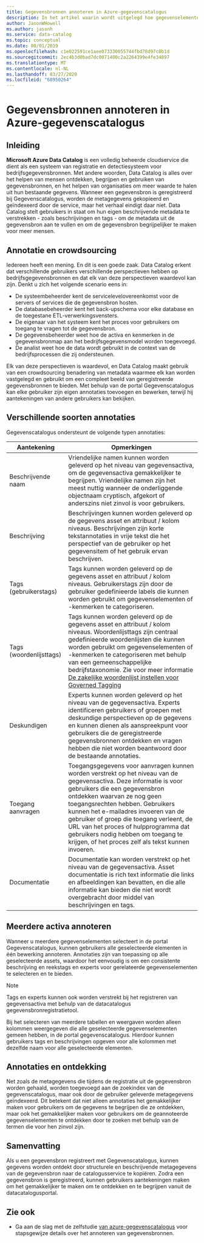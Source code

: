 ```yaml
---
title: Gegevensbronnen annoteren in Azure-gegevenscatalogus
description: In het artikel waarin wordt uitgelegd hoe gegevenselementen in Azure Data Catalog kunnen worden annoteren, inclusief vriendelijke namen, tags, beschrijvingen en experts.
author: JasonWHowell
ms.author: jasonh
ms.service: data-catalog
ms.topic: conceptual
ms.date: 08/01/2019
ms.openlocfilehash: c1e022591ce1aee073330055744fbd78d97c0b1d
ms.sourcegitcommit: 2ec4b3d0bad7dc0071400c2a2264399e4fe34897
ms.translationtype: MT
ms.contentlocale: nl-NL
ms.lasthandoff: 03/27/2020
ms.locfileid: "68950264"
---
```

# <a name="how-to-annotate-data-sources-in-azure-data-catalog"></a>Gegevensbronnen annoteren in Azure-gegevenscatalogus

## <a name="introduction"></a>Inleiding

**Microsoft Azure Data Catalog** is een volledig beheerde cloudservice die dient als een systeem van registratie en detectiesysteem voor bedrijfsgegevensbronnen. Met andere woorden, Data Catalog is alles over het helpen van mensen ontdekken, begrijpen en gebruiken van gegevensbronnen, en het helpen van organisaties om meer waarde te halen uit hun bestaande gegevens. Wanneer een gegevensbron is geregistreerd bij Gegevenscatalogus, worden de metagegevens gekopieerd en geïndexeerd door de service, maar het verhaal eindigt daar niet. Data Catalog stelt gebruikers in staat om hun eigen beschrijvende metadata te verstrekken - zoals beschrijvingen en tags - om de metadata uit de gegevensbron aan te vullen en om de gegevensbron begrijpelijker te maken voor meer mensen.

## <a name="annotation-and-crowdsourcing"></a>Annotatie en crowdsourcing
Iedereen heeft een mening. En dit is een goede zaak.
Data Catalog erkent dat verschillende gebruikers verschillende perspectieven hebben op bedrijfsgegevensbronnen en dat elk van deze perspectieven waardevol kan zijn. Denkt u zich het volgende scenario eens in:

* De systeembeheerder kent de servicelevelovereenkomst voor de servers of services die de gegevensbron hosten.
* De databasebeheerder kent het back-upschema voor elke database en de toegestane ETL-verwerkingsvensters.
* De eigenaar van het systeem kent het proces voor gebruikers om toegang te vragen tot de gegevensbron.
* De gegevensbeheerder weet hoe de activa en kenmerken in de gegevensbronmap aan het bedrijfsgegevensmodel worden toegevoegd.
* De analist weet hoe de data wordt gebruikt in de context van de bedrijfsprocessen die zij ondersteunen.

Elk van deze perspectieven is waardevol, en Data Catalog maakt gebruik van een crowdsourcing benadering van metadata waarmee elk kan worden vastgelegd en gebruikt om een compleet beeld van geregistreerde gegevensbronnen te bieden. Met behulp van de portal Gegevenscatalogus kan elke gebruiker zijn eigen annotaties toevoegen en bewerken, terwijl hij aantekeningen van andere gebruikers kan bekijken.

## <a name="different-types-of-annotations"></a>Verschillende soorten annotaties
Gegevenscatalogus ondersteunt de volgende typen annotaties:

| Aantekening | Opmerkingen |
| --- | --- |
| Beschrijvende naam |Vriendelijke namen kunnen worden geleverd op het niveau van gegevensactiva, om de gegevensactiva gemakkelijker te begrijpen. Vriendelijke namen zijn het meest nuttig wanneer de onderliggende objectnaam cryptisch, afgekort of anderszins niet zinvol is voor gebruikers. |
| Beschrijving |Beschrijvingen kunnen worden geleverd op de gegevens asset en attribuut / kolom niveaus. Beschrijvingen zijn korte tekstannotaties in vrije tekst die het perspectief van de gebruiker op het gegevensitem of het gebruik ervan beschrijven. |
| Tags (gebruikerstags) |Tags kunnen worden geleverd op de gegevens asset en attribuut / kolom niveaus. Gebruikerstags zijn door de gebruiker gedefinieerde labels die kunnen worden gebruikt om gegevenselementen of -kenmerken te categoriseren. |
| Tags (woordenlijsttags) |Tags kunnen worden geleverd op de gegevens asset en attribuut / kolom niveaus. Woordenlijsttags zijn centraal gedefinieerde woordenlijsten die kunnen worden gebruikt om gegevenselementen of -kenmerken te categoriseren met behulp van een gemeenschappelijke bedrijfstaxonomie. Zie voor meer informatie [De zakelijke woordenlijst instellen voor Governed Tagging](data-catalog-how-to-business-glossary.md) |
| Deskundigen |Experts kunnen worden geleverd op het niveau van de gegevensactiva. Experts identificeren gebruikers of groepen met deskundige perspectieven op de gegevens en kunnen dienen als aanspreekpunt voor gebruikers die de geregistreerde gegevensbronnen ontdekken en vragen hebben die niet worden beantwoord door de bestaande annotaties. |
| Toegang aanvragen |Toegangsgegevens voor aanvragen kunnen worden verstrekt op het niveau van de gegevensactiva. Deze informatie is voor gebruikers die een gegevensbron ontdekken waarvan ze nog geen toegangsrechten hebben. Gebruikers kunnen het e-mailadres invoeren van de gebruiker of groep die toegang verleent, de URL van het proces of hulpprogramma dat gebruikers nodig hebben om toegang te krijgen, of het proces zelf als tekst kunnen invoeren. |
| Documentatie |Documentatie kan worden verstrekt op het niveau van de gegevensactiva. Asset documentatie is rich text informatie die links en afbeeldingen kan bevatten, en die alle informatie kan bieden die niet wordt overgebracht door middel van beschrijvingen en tags. |

## <a name="annotating-multiple-assets"></a>Meerdere activa annoteren
Wanneer u meerdere gegevenselementen selecteert in de portal Gegevenscatalogus, kunnen gebruikers alle geselecteerde elementen in één bewerking annoteren. Annotaties zijn van toepassing op alle geselecteerde assets, waardoor het eenvoudig is om een consistente beschrijving en reekstags en experts voor gerelateerde gegevenselementen te selecteren en te bieden.

> [!NOTE]
> Tags en experts kunnen ook worden verstrekt bij het registreren van gegevensactiva met behulp van de datacatalogus gegevensbronregistratietool.
>
>

Bij het selecteren van meerdere tabellen en weergaven worden alleen kolommen weergegeven die alle geselecteerde gegevenselementen gemeen hebben, in de portal gegevenscatalogus. Hierdoor kunnen gebruikers tags en beschrijvingen opgeven voor alle kolommen met dezelfde naam voor alle geselecteerde elementen.

## <a name="annotations-and-discovery"></a>Annotaties en ontdekking
Net zoals de metagegevens die tijdens de registratie uit de gegevensbron worden gehaald, worden toegevoegd aan de zoekindex van de gegevenscatalogus, maar ook door de gebruiker geleverde metagegevens geïndexeerd. Dit betekent dat niet alleen annotaties het gemakkelijker maken voor gebruikers om de gegevens te begrijpen die ze ontdekken, maar ook het gemakkelijker maken voor gebruikers om de geannoteerde gegevenselementen te ontdekken door te zoeken met behulp van de termen die voor hen zinvol zijn.

## <a name="summary"></a>Samenvatting
Als u een gegevensbron registreert met Gegevenscatalogus, kunnen gegevens worden ontdekt door structurele en beschrijvende metagegevens van de gegevensbron naar de catalogusservice te kopiëren. Zodra een gegevensbron is geregistreerd, kunnen gebruikers aantekeningen maken om het gemakkelijker te maken om te ontdekken en te begrijpen vanuit de datacatalogusportal.

## <a name="see-also"></a>Zie ook
* Ga aan de slag met de zelfstudie [van azure-gegevenscatalogus](data-catalog-get-started.md) voor stapsgewijze details over het annoteren van gegevensbronnen.
